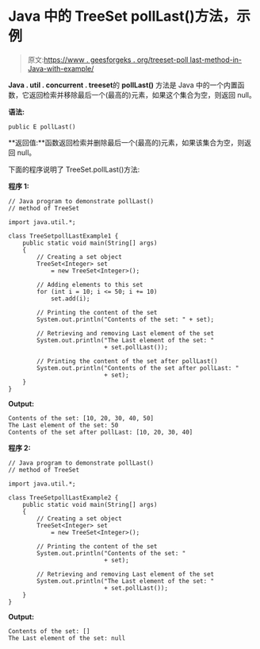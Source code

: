 # Java 中的 TreeSet pollLast()方法，示例

> 原文:[https://www . geesforgeks . org/treeset-poll last-method-in-Java-with-example/](https://www.geeksforgeeks.org/treeset-polllast-method-in-java-with-example/)

**Java . util . concurrent . treeset**的 **pollLast()** 方法是 Java 中的一个内置函数，它返回检索并移除最后一个(最高的)元素，如果这个集合为空，则返回 null。

**语法:**

```
public E pollLast()
```

**返回值:**函数返回检索并删除最后一个(最高的)元素，如果该集合为空，则返回 null。

下面的程序说明了 TreeSet.pollLast()方法:

**程序 1:**

```
// Java program to demonstrate pollLast()
// method of TreeSet

import java.util.*;

class TreeSetpollLastExample1 {
    public static void main(String[] args)
    {
        // Creating a set object
        TreeSet<Integer> set
            = new TreeSet<Integer>();

        // Adding elements to this set
        for (int i = 10; i <= 50; i += 10)
            set.add(i);

        // Printing the content of the set
        System.out.println("Contents of the set: " + set);

        // Retrieving and removing Last element of the set
        System.out.println("The Last element of the set: "
                           + set.pollLast());

        // Printing the content of the set after pollLast()
        System.out.println("Contents of the set after pollLast: "
                           + set);
    }
}
```

**Output:**

```
Contents of the set: [10, 20, 30, 40, 50]
The Last element of the set: 50
Contents of the set after pollLast: [10, 20, 30, 40]

```

**程序 2:**

```
// Java program to demonstrate pollLast()
// method of TreeSet

import java.util.*;

class TreeSetpollLastExample2 {
    public static void main(String[] args)
    {
        // Creating a set object
        TreeSet<Integer> set
            = new TreeSet<Integer>();

        // Printing the content of the set
        System.out.println("Contents of the set: "
                           + set);

        // Retrieving and removing Last element of the set
        System.out.println("The Last element of the set: "
                           + set.pollLast());
    }
}
```

**Output:**

```
Contents of the set: []
The Last element of the set: null

```